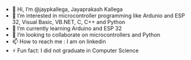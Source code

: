 - 👋 Hi, I’m @jaypkallega, Jayaprakash Kallega
- 👀 I’m interested in microcontroller programming like Ardunio and ESP 32, Visual Basic, VB.NET, C, C++ and Python
- 🌱 I’m currently learning Arduino and ESP 32
- 💞 I’m looking to collaborate on microcontrollers and Python
- 📫 How to reach me : I am on linkedin
- ⚡ Fun fact: I did not graduate in Computer Science

<!---
jaypkallega/jaypkallega is a ✨ special ✨ repository because its `README.md` (this file) appears on your GitHub profile.
You can click the Preview link to take a look at your changes.
--->
